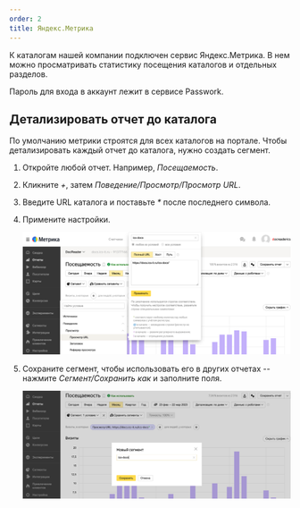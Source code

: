 ```yaml
---
order: 2
title: Яндекс.Метрика
---
```


К каталогам нашей компании подключен сервис Яндекс.Метрика. В нем можно просматривать статистику посещения каталогов и отдельных разделов.

Пароль для входа в аккаунт лежит в сервисе Passwork.

## Детализировать отчет до каталога

По умолчанию метрики строятся для всех каталогов на портале. Чтобы детализировать каждый отчет до каталога, нужно создать сегмент.

1. Откройте любой отчет. Например, *Посещаемость*.

2. Кликните *\+*, затем *Поведение/Просмотр/Просмотр URL*.

3. Введите URL каталога и поставьте *\** после последнего символа.

4. Примените настройки.

   ![](./new_article_0_0.png)

5. Сохраните сегмент, чтобы использовать его в других отчетах -- нажмите *Сегмент/Сохранить как* и заполните поля.

   ![](./new_article_0_1.png)
